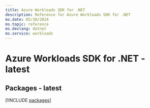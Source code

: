 ```yaml
---
title: Azure Workloads SDK for .NET
description: Reference for Azure Workloads SDK for .NET
ms.date: 05/30/2024
ms.topic: reference
ms.devlang: dotnet
ms.service: workloads
---
```

# Azure Workloads SDK for .NET - latest
## Packages - latest
[!INCLUDE [packages](workloads-index.md)]